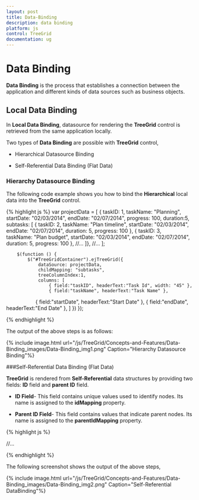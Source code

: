 ```yaml
---
layout: post
title: Data-Binding
description: data binding
platform: js
control: TreeGrid
documentation: ug
---
```


# Data Binding

**Data Binding** is the process that establishes a connection between the application and different kinds of data sources such as business objects.

## Local Data Binding

In **Local Data Binding**, datasource for rendering the **TreeGrid** control is retrieved from the same application locally.

Two types of **Data Binding** are possible with **TreeGrid** control, 

* Hierarchical Datasource Binding

* Self-Referential Data Binding (Flat Data)

### Hierarchy Datasource Binding

The following code example shows you how to bind the **Hierarchical** local data into the **TreeGrid** control.

{% highlight js %}
            var projectData = [
                    {
                    taskID: 1,
                    taskName: "Planning",
                    startDate: "02/03/2014",
                    endDate: "02/07/2014",
                    progress: 100,
                    duration:5,
                    subtasks: [
                    {
                        taskID: 2,
                        taskName: "Plan timeline",
                        startDate: "02/03/2014",
                        endDate: "02/07/2014",
                        duration: 5,
                        progress: 100
                     },
                     {
                        taskID: 3,
                        taskName: "Plan budget",
                        startDate: "02/03/2014",
                        endDate: "02/07/2014",
                        duration: 5,
                        progress: 100
                        },
                        //...
            ]},
            //...
            ];
            
        $(function () {
            $("#TreeGridContainer").ejTreeGrid({
                dataSource: projectData,
                childMapping: "subtasks",
                treeColumnIndex:1,
                columns: [
                    { field:"taskID", headerText:"Task Id", width: "45" },
                    { field:"taskName", headerText:"Task Name" },
                    { field:"startDate", headerText:"Start Date" },
                    { field:"endDate", headerText:"End Date" },
                    ]
                    })
            });
                 

{% endhighlight %}



The output of the above steps is as follows:

{% include image.html url="/js/TreeGrid/Concepts-and-Features/Data-Binding_images/Data-Binding_img1.png" Caption="Hierarchy Datasource Binding"%}

###Self-Referential Data Binding (Flat Data)

**TreeGrid** is rendered from **Self-Referential** data structures by providing two fields: **ID** field and **parent ID** field.

* **ID Field**- This field contains unique values used to identify nodes. Its name is assigned to the **idMapping** property.

* **Parent ID Field**- This field contains values that indicate parent nodes. Its name is assigned to the **parentIdMapping** property.



{% highlight js %}

//...
<script type="text/javascript">      

 var projectData1 = [

             { taskID: 1, taskName: "Task 1", startDate: "02/03/2014", endDate: "03/07/2014", duration: 5},

            { taskID: 2, pId: 1, taskName: "Child Task 1", startDate: "02/03/2014", endDate: "02/07/2014", duration: 5},

            { taskID: 3, pId: 1, taskName: "Child Task 2", startDate: "02/03/2014", endDate: "02/07/2014", duration: 5, progress: "100" },

            { taskID: 22, pId: 2, taskName: "Sub Child Task 1", startDate: "02/03/2014", endDate: "02/07/2014", duration: 5 },

            { taskID: 23, pId: 2, taskName: "Sub Child Task 2", startDate: "02/03/2014", endDate: "02/07/2014", duration: 5, progress: "100" },

            { taskID: 12, pId: 22, taskName: "Inner Child Task 1", startDate: "02/03/2014", endDate: "02/07/2014", duration: 5},

            { taskID: 13, pId: 22, taskName: "Inner Child Task 2", startDate: "02/03/2014", endDate: "02/07/2014", duration: 5, progress: "100"}, 

            //...

            //...

        ];

     $(function () {

            $("#TreeGridContainer").ejTreeGrid({
                dataSource: projectData1,
                childMapping: "subtasks",
                treeColumnIndex:1,
                idMapping:"taskID",
                parentIdMapping:"pId",
                columns: [
                    { field: "taskID", headerText: "Task Id", width: "45" },
                    { field: "taskName", headerText: "Task Name" },
                    { field: "startDate", headerText: "Start Date" },
                    { field: "endDate", headerText: "End Date" },
                    { field: "duration", headerText: "Duration" },
                    { field: "progress", headerText: "Progress" }
                ]
            })
        });

    </script>


{% endhighlight %}



The following screenshot shows the output of the above steps,

{% include image.html url="/js/TreeGrid/Concepts-and-Features/Data-Binding_images/Data-Binding_img2.png" Caption="Self-Referential DataBinding"%}

